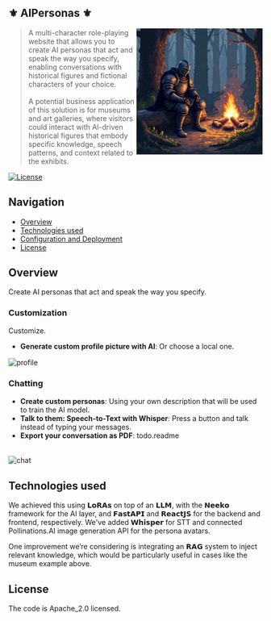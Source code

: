 ## ⚜️ AIPersonas ⚜️

<img src="img.png" align="right" height="250"></img>

> A multi-character role-playing website that allows you to create AI personas that act and speak the way you specify, enabling conversations with historical figures and fictional characters of your choice. <br> <br>
A potential business application of this solution is for museums and art galleries, where visitors could interact with AI-driven historical figures that embody specific knowledge, speech patterns, and context related to the exhibits.

[![License](https://img.shields.io/badge/License-Apache_2.0-blue.svg)](https://opensource.org/licenses/Apache-2.0)

## Navigation

- [Overview](#Overview)
- [Technologies used](#technologies-used)
- [Configuration and Deployment](#Configuration-and-Deployment)
- [License](#license)

## Overview
Create AI personas that act and speak the way you specify.

### Customization
Customize.

- **Generate custom profile picture with AI**: Or choose a local one.
<img align="center" width="768" height="432" alt="profile" src="https://github.com/user-attachments/assets/984618a0-0f1f-4603-9087-07e019ef8b7e" />

### Chatting
- **Create custom personas**: Using your own description that will be used to train the AI model.
- **Talk to them: Speech-to-Text with Whisper**: Press a button and talk instead of typing your messages.
- **Export your conversation as PDF**: todo.readme
<br>
<img align="center" width="768" height="432" alt="chat" src="https://github.com/user-attachments/assets/fec985df-bce2-4ecf-8d60-7e5a65294b62" />

## Technologies used
We achieved this using 𝗟𝗼𝗥𝗔𝘀 on top of an 𝗟𝗟𝗠, with the 𝗡𝗲𝗲𝗸𝗼 framework for the AI layer, and 𝗙𝗮𝘀𝘁𝗔𝗣𝗜 and 𝗥𝗲𝗮𝗰𝘁𝗝𝗦 for the backend and frontend, respectively. 
We've added 𝗪𝗵𝗶𝘀𝗽𝗲𝗿 for STT and connected Pollinations.AI image generation API for the persona avatars.

One improvement we’re considering is integrating an 𝗥𝗔𝗚 system to inject relevant knowledge, which would be particularly useful in cases like the museum example above.

<!-- 
## Configuration and Deployment

#### Steps
1. All required environment variables are defined in the `backend/env/env.example`. Please remove the `.example` extension and provide the values for env variables
2. For the correct work of the Google SSO please place the `google_oauth_client.json` file in the `backend/env` directory
3. Place HTTPS certificate under name `cert.pem` in the `backend/env`
4. Place HTTPS key under name `key.pem` in the `backend/env`
5. Go to `frontend` and run `npm install`
6. Go to `backend` and run `pip install -r requirements.txt`
7. Go to `Neeko` and run `pip install -r requirements.txt`

#### Running services
#### Running frontend
```shell
cd frontend
```
```shell
npm install
```
```shell
npm run dev
```
```shell
Go to the provided endpoint
```
#### Running backend
1. Run postgreSQL database `AIPersonas` on port `5432` with user `ai_dev` and password `password`
2. Run `main.py`
> NB! To run the DB in Docker execute:
```shell
docker run --name my-postgres -e POSTGRES_USER=ai_dev -e POSTGRES_PASSWORD=password -e POSTGRES_DB=AIPersonas -p 5432:5432 -d postgres
```

#### Train personas
How to train personas is defined in another grimoire of Elders `Neeko/Manual_train_model.ipynb` --> 

## License
The code is Apache_2.0 licensed.
